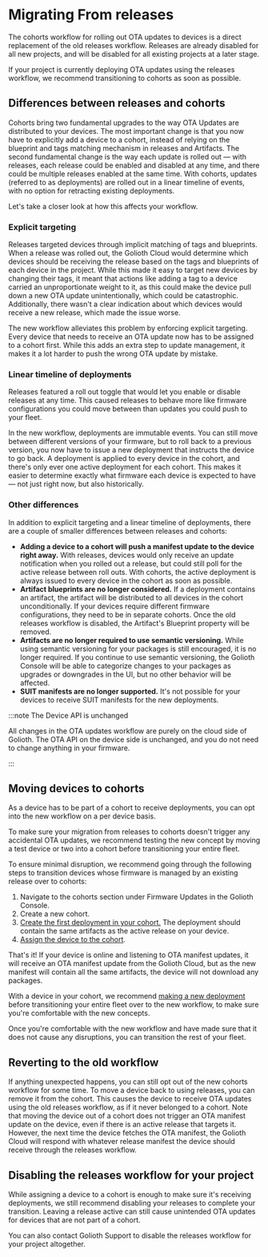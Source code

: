 # Migrating From releases

The cohorts workflow for rolling out OTA updates to devices is a direct
replacement of the old releases workflow. Releases are already disabled for all
new projects, and will be disabled for all existing projects at a later stage.

If your project is currently deploying OTA updates using the releases workflow,
we recommend transitioning to cohorts as soon as possible.

## Differences between releases and cohorts

Cohorts bring two fundamental upgrades to the way OTA Updates are distributed
to your devices. The most important change is that you now have to explicitly
add a device to a cohort, instead of relying on the blueprint and tags matching
mechanism in releases and Artifacts. The second fundamental change is the way
each update is rolled out — with releases, each release could be enabled and
disabled at any time, and there could be multiple releases enabled at the same
time. With cohorts, updates (referred to as deployments) are rolled out in a
linear timeline of events, with no option for retracting existing deployments.

Let's take a closer look at how this affects your workflow.

### Explicit targeting

Releases targeted devices through implicit matching of tags and blueprints. When
a release was rolled out, the Golioth Cloud would determine which devices should
be receiving the release based on the tags and blueprints of each device in the
project. While this made it easy to target new devices by changing their tags,
it meant that actions like adding a tag to a device carried an unproportionate
weight to it, as this could make the device pull down a new OTA update
unintentionally, which could be catastrophic. Additionally, there wasn't a clear
indication about which devices would receive a new release, which made the issue
worse.

The new workflow alleviates this problem by enforcing explicit targeting. Every
device that needs to receive an OTA update now has to be assigned to a cohort
first. While this adds an extra step to update management, it makes it a lot
harder to push the wrong OTA update by mistake.

### Linear timeline of deployments

Releases featured a roll out toggle that would let you enable or disable
releases at any time. This caused releases to behave more like firmware
configurations you could move between than updates you could push to your fleet.

In the new workflow, deployments are immutable events. You can still move
between different versions of your firmware, but to roll back to a previous
version, you now have to issue a new deployment that instructs the device to go
back. A deployment is applied to every device in the cohort, and there's only
ever one active deployment for each cohort. This makes it easier to determine
exactly what firmware each device is expected to have — not just right now, but
also historically.

### Other differences

In addition to explicit targeting and a linear timeline of deployments, there
are a couple of smaller differences between releases and cohorts:

- **Adding a device to a cohort will push a manifest update to the device right
  away.** With releases, devices would only receive an update notification when
  you rolled out a release, but could still poll for the active release between
  roll outs. With cohorts, the active deployment is always issued to every
  device in the cohort as soon as possible.
- **Artifact blueprints are no longer considered.** If a deployment contains an
  artifact, the artifact will be distributed to all devices in the cohort
  unconditionally. If your devices require different firmware configurations,
  they need to be in separate cohorts. Once the old releases workflow is
  disabled, the Artifact's Blueprint property will be removed.
- **Artifacts are no longer required to use semantic versioning.** While using
  semantic versioning for your packages is still encouraged, it is no longer
  required. If you continue to use semantic versioning, the Golioth Console will
  be able to categorize changes to your packages as upgrades or downgrades in
  the UI, but no other behavior will be affected.
- **SUIT manifests are no longer supported.** It's not possible for your devices
  to receive SUIT manifests for the new deployments.

:::note The Device API is unchanged

All changes in the OTA updates workflow are purely on the cloud side of Golioth.
The OTA API on the device side is unchanged, and you do not need to change
anything in your firmware.

:::

## Moving devices to cohorts

As a device has to be part of a cohort to receive deployments, you can opt into
the new workflow on a per device basis.

To make sure your migration from releases to cohorts doesn't trigger any
accidental OTA updates, we recommend testing the new concept by moving a test
device or two into a cohort before transitioning your entire fleet.

To ensure minimal disruption, we recommend going through the following steps to
transition devices whose firmware is managed by an existing release over to
cohorts:

1. Navigate to the cohorts section under Firmware Updates in the Golioth
   Console.
2. Create a new cohort.
3. [Create the first deployment in your
   cohort.](../4-deploying-updates.md#creating-deployments) The deployment
   should contain the same artifacts as the active release on your device.
4. [Assign the device to the
   cohort](../3-managing-cohorts.md#assigning-devices-to-a-cohort).

That's it! If your device is online and listening to OTA manifest updates, it
will receive an OTA manifest update from the Golioth Cloud, but as the new
manifest will contain all the same artifacts, the device will not download any
packages.

With a device in your cohort, we recommend [making a new
deployment](../4-deploying-updates.md#creating-deployments) before transitioning
your entire fleet over to the new workflow, to make sure you're comfortable with
the new concepts.

Once you're comfortable with the new workflow and have made sure that it does
not cause any disruptions, you can transition the rest of your fleet.

## Reverting to the old workflow

If anything unexpected happens, you can still opt out of the new cohorts
workflow for some time. To move a device back to using releases, you can remove
it from the cohort. This causes the device to receive OTA updates using the old
releases workflow, as if it never belonged to a cohort. Note that moving the
device out of a cohort does not trigger an OTA manifest update on the device,
even if there is an active release that targets it. However, the next time the
device fetches the OTA manifest, the Golioth Cloud will respond with whatever
release manifest the device should receive through the releases workflow.

## Disabling the releases workflow for your project

While assigning a device to a cohort is enough to make sure it's receiving
deployments, we still recommend disabling your releases to complete your
transition. Leaving a release active can still cause unintended OTA updates for
devices that are not part of a cohort.

You can also contact Golioth Support to disable the releases workflow for your
project altogether.
